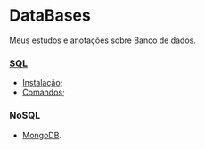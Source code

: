# DataBases
Meus estudos e anotações sobre Banco de dados.


### [SQL](./SQL/)
* [Instalação](./SQL/Instalação_Configuração/);
* [Comandos]();

### NoSQL

* [MongoDB](./NoSQL/MongoDB/).
